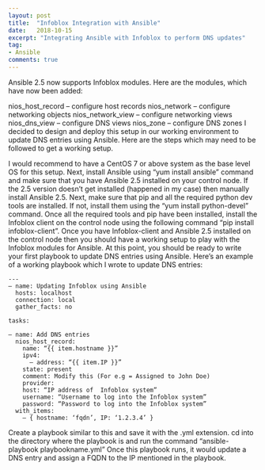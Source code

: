 ```yaml
---
layout: post
title:  "Infoblox Integration with Ansible"
date:   2018-10-15
excerpt: "Integrating Ansible with Infoblox to perform DNS updates"
tag:
- Ansible
comments: true
---
```


Ansible 2.5 now supports Infoblox modules. Here are the modules, which have now been added:

nios_host_record – configure host records
nios_network – configure networking objects
nios_network_view – configure networking views
nios_dns_view – configure DNS views
nios_zone – configure DNS zones
I decided to design and deploy this setup in our working environment to update DNS entries using Ansible. Here are the steps which may need to be followed to get a working setup.

I would recommend to have a CentOS 7 or above system as the base level OS for this setup.
Next, install Ansible using “yum install ansible” command and make sure that you have Ansible 2.5 installed on your control node.
If the 2.5 version doesn’t get installed (happened in my case) then manually install Ansible 2.5.
Next, make sure that pip and all the required python dev tools are installed. If not, install them using the “yum install python-devel” command.
Once all the required tools and pip have been installed, install the Infoblox client on the control node using the following command “pip install infoblox-client”.
Once you have Infoblox-client and Ansible 2.5 installed on the control node then you should have a working setup to play with the Infoblox modules for Ansible.
At this point, you should be ready to write your first playbook to update DNS entries using Ansible.
Here’s an example of a working playbook which I wrote to update DNS entries:
```
---
– name: Updating Infoblox using Ansible
  hosts: localhost
  connection: local
  gather_facts: no

tasks:

– name: Add DNS entries
  nios_host_record:
    name: “{{ item.hostname }}”
    ipv4:
      – address: “{{ item.IP }}”
    state: present
    comment: Modify this (For e.g = Assigned to John Doe)
    provider:
    host: “IP address of  Infoblox system”
    username: “Username to log into the Infoblox system”
    password: “Password to log into the Infoblox system” 
  with_items:
    – { hostname: ‘fqdn’, IP: ‘1.2.3.4’ }
```
Create a playbook similar to this and save it with the .yml extension.
cd into the directory where the playbook is and run the command “ansible-playbook playbookname.yml”
Once this playbook runs, it would update a DNS entry and assign a FQDN to the IP mentioned in the playbook.
